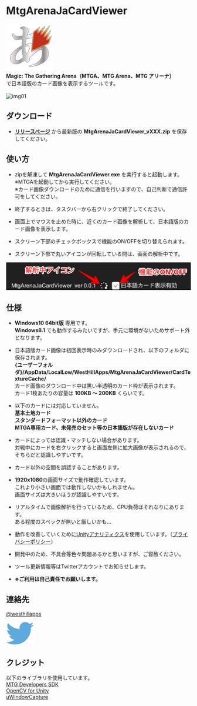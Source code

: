 # MtgArenaJaCardViewer

![img01](https://raw.githubusercontent.com/WestHillApps/westhillapps.github.io/master/res/mtga-ja-card-viewer-icon.png)  
**Magic: The Gathering Arena（MTGA、MTG Arena、MTG アリーナ）**  
で日本語版のカード画像を表示するツールです。  
<br />
![img01](https://raw.githubusercontent.com/WestHillApps/westhillapps.github.io/master/res/mtga-ja-card-viewer-01.gif)  

## ダウンロード
* **[リリースページ](https://github.com/WestHillApps/MtgArenaJaCardViewer/releases)** から最新版の **MtgArenaJaCardViewer_vXXX.zip** を保存してください。  

## 使い方
* zipを解凍して **MtgArenaJaCardViewer.exe** を実行すると起動します。  
※MTGAを起動してから実行してください。  
※カード画像ダウンロードのために通信を行いますので、自己判断で通信許可をしてください。

* 終了するときは、タスクバーから右クリックで終了してください。  

* 画面上でマウスを止めた時に、近くのカード画像を解析して、日本語版のカード画像を表示します。

* スクリーン下部のチェックボックスで機能のON/OFFを切り替えられます。

* スクリーン下部で丸いアイコンが回転している間は、画面の解析中です。  

![img01](https://raw.githubusercontent.com/WestHillApps/westhillapps.github.io/master/res/mtga-ja-card-viewer-02.png)  

## 仕様
* **Windows10 64bit版** 専用です。  
**Windows8.1** でも動作するみたいですが、手元に環境がないためサポート外となります。

* 日本語版カード画像は初回表示時のみダウンロードされ、以下のフォルダに保存されます。  
**{ユーザーフォルダ}/AppData/LocalLow/WestHillApps/MtgArenaJaCardViewer/CardTextureCache/**  
カード画像のダウンロード中は黒い半透明のカード枠が表示されます。  
カード1枚あたりの容量は **100KB ～ 200KB** くらいです。  

* 以下のカードには対応していません。  
**基本土地カード**  
**スタンダードフォーマット以外のカード**  
**MTGA専用カード、未発売のセット等の日本語版が存在しないカード**  

* カードによっては認識・マッチしない場合があります。  
対戦中にカードを右クリックすると画面左側に拡大画像が表示されるので、そちらだと認識しやすいです。

* カード以外の空間を誤認することがあります。  

* **1920x1080**の画面サイズで動作確認しています。  
これより小さい画面では動作しないかもしれません。  
画面サイズは大きいほうが認識しやすいです。

* リアルタイムで画像解析を行っているため、CPU負荷はそれなりにあります。  
ある程度のスペックが無いと厳しいかも…

* 動作を改善していくために[Unityアナリティクス](https://unity.com/solutions/analytics)を使用しています。（[プライバシーポリシー](https://unity3d.com/legal/privacy-policy)）

* 開発中のため、不具合等色々問題あるかと思いますが、ご容赦ください。

* ツール更新情報等はTwitterアカウントでお知らせします。

* **※ご利用は自己責任でお願いします。**

## 連絡先
[@westhillapps](https://twitter.com/westhillapps)  

<a href="https://twitter.com/westhillapps">
<img alt="Follow me on Twitter"
src="https://raw.githubusercontent.com/WestHillApps/westhillapps.github.io/master/res/twitter.png" width="75"/>
</a>

## クレジット
以下のライブラリを使用しています。  
[MTG Developers SDK](https://magicthegathering.io/)  
[OpenCV for Unity](https://assetstore.unity.com/packages/tools/integration/opencv-for-unity-21088)  
[uWindowCapture](https://github.com/hecomi/uWindowCapture)  